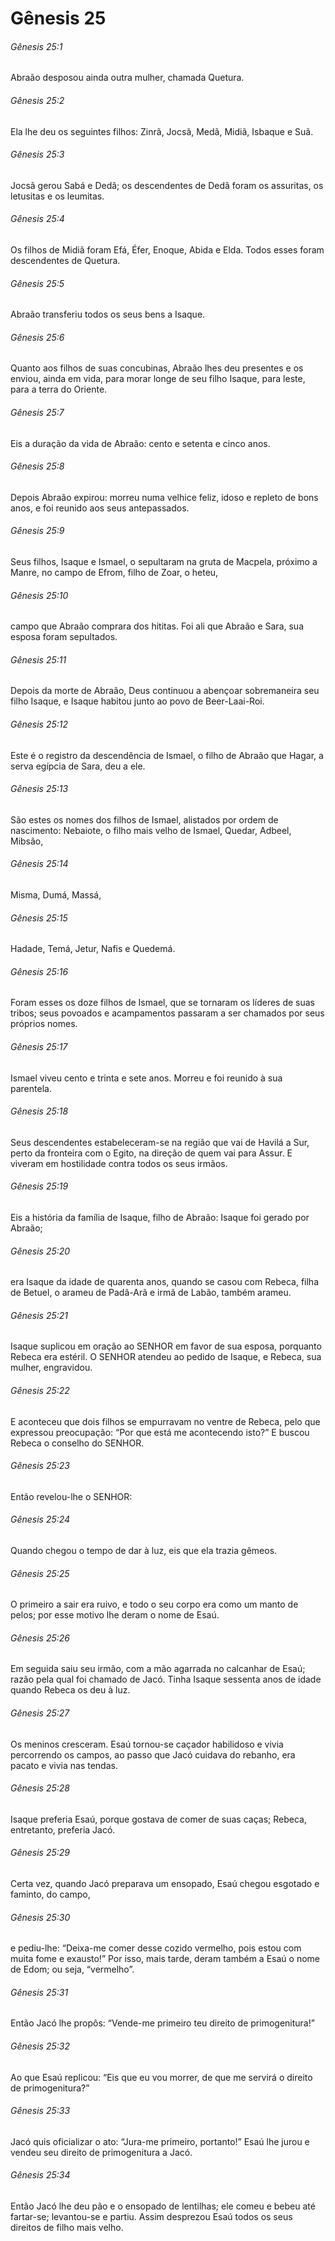 # Gênesis 25

###### Gênesis 25:1

Abraão desposou ainda outra mulher, chamada Quetura.

###### Gênesis 25:2

Ela lhe deu os seguintes filhos: Zinrã, Jocsã, Medã, Midiã, Isbaque e Suã.

###### Gênesis 25:3

Jocsã gerou Sabá e Dedã; os descendentes de Dedã foram os assuritas, os letusitas e os leumitas.

###### Gênesis 25:4

Os filhos de Midiã foram Efá, Éfer, Enoque, Abida e Elda. Todos esses foram descendentes de Quetura.

###### Gênesis 25:5

Abraão transferiu todos os seus bens a Isaque.

###### Gênesis 25:6

Quanto aos filhos de suas concubinas, Abraão lhes deu presentes e os enviou, ainda em vida, para morar longe de seu filho Isaque, para leste, para a terra do Oriente.

###### Gênesis 25:7

Eis a duração da vida de Abraão: cento e setenta e cinco anos.

###### Gênesis 25:8

Depois Abraão expirou: morreu numa velhice feliz, idoso e repleto de bons anos, e foi reunido aos seus antepassados.

###### Gênesis 25:9

Seus filhos, Isaque e Ismael, o sepultaram na gruta de Macpela, próximo a Manre, no campo de Efrom, filho de Zoar, o heteu,

###### Gênesis 25:10

campo que Abraão comprara dos hititas. Foi ali que Abraão e Sara, sua esposa foram sepultados.

###### Gênesis 25:11

Depois da morte de Abraão, Deus continuou a abençoar sobremaneira seu filho Isaque, e Isaque habitou junto ao povo de Beer-Laai-Roi.

###### Gênesis 25:12

Este é o registro da descendência de Ismael, o filho de Abraão que Hagar, a serva egípcia de Sara, deu a ele.

###### Gênesis 25:13

São estes os nomes dos filhos de Ismael, alistados por ordem de nascimento: Nebaiote, o filho mais velho de Ismael, Quedar, Adbeel, Mibsão,

###### Gênesis 25:14

Misma, Dumá, Massá,

###### Gênesis 25:15

Hadade, Temá, Jetur, Nafis e Quedemá.

###### Gênesis 25:16

Foram esses os doze filhos de Ismael, que se tornaram os líderes de suas tribos; seus povoados e acampamentos passaram a ser chamados por seus próprios nomes.

###### Gênesis 25:17

Ismael viveu cento e trinta e sete anos. Morreu e foi reunido à sua parentela.

###### Gênesis 25:18

Seus descendentes estabeleceram-se na região que vai de Havilá a Sur, perto da fronteira com o Egito, na direção de quem vai para Assur. E viveram em hostilidade contra todos os seus irmãos.

###### Gênesis 25:19

Eis a história da família de Isaque, filho de Abraão: Isaque foi gerado por Abraão;

###### Gênesis 25:20

era Isaque da idade de quarenta anos, quando se casou com Rebeca, filha de Betuel, o arameu de Padã-Arã e irmã de Labão, também arameu.

###### Gênesis 25:21

Isaque suplicou em oração ao SENHOR em favor de sua esposa, porquanto Rebeca era estéril. O SENHOR atendeu ao pedido de Isaque, e Rebeca, sua mulher, engravidou.

###### Gênesis 25:22

E aconteceu que dois filhos se empurravam no ventre de Rebeca, pelo que expressou preocupação: “Por que está me acontecendo isto?” E buscou Rebeca o conselho do SENHOR.

###### Gênesis 25:23

Então revelou-lhe o SENHOR:

###### Gênesis 25:24

Quando chegou o tempo de dar à luz, eis que ela trazia gêmeos.

###### Gênesis 25:25

O primeiro a sair era ruivo, e todo o seu corpo era como um manto de pelos; por esse motivo lhe deram o nome de Esaú.

###### Gênesis 25:26

Em seguida saiu seu irmão, com a mão agarrada no calcanhar de Esaú; razão pela qual foi chamado de Jacó. Tinha Isaque sessenta anos de idade quando Rebeca os deu à luz.

###### Gênesis 25:27

Os meninos cresceram. Esaú tornou-se caçador habilidoso e vivia percorrendo os campos, ao passo que Jacó cuidava do rebanho, era pacato e vivia nas tendas.

###### Gênesis 25:28

Isaque preferia Esaú, porque gostava de comer de suas caças; Rebeca, entretanto, preferia Jacó.

###### Gênesis 25:29

Certa vez, quando Jacó preparava um ensopado, Esaú chegou esgotado e faminto, do campo,

###### Gênesis 25:30

e pediu-lhe: “Deixa-me comer desse cozido vermelho, pois estou com muita fome e exausto!” Por isso, mais tarde, deram também a Esaú o nome de Edom; ou seja, “vermelho”.

###### Gênesis 25:31

Então Jacó lhe propôs: “Vende-me primeiro teu direito de primogenitura!”

###### Gênesis 25:32

Ao que Esaú replicou: “Eis que eu vou morrer, de que me servirá o direito de primogenitura?”

###### Gênesis 25:33

Jacó quis oficializar o ato: “Jura-me primeiro, portanto!” Esaú lhe jurou e vendeu seu direito de primogenitura a Jacó.

###### Gênesis 25:34

Então Jacó lhe deu pão e o ensopado de lentilhas; ele comeu e bebeu até fartar-se; levantou-se e partiu. Assim desprezou Esaú todos os seus direitos de filho mais velho.

